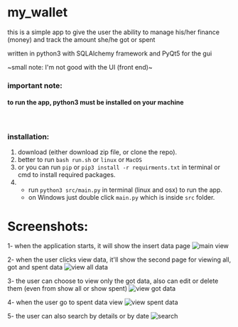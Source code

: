 # my_wallet
this is a simple app to give the user the ability to manage his/her finance (money) and track the amount she/he got or spent

written in python3 with SQLAlchemy framework and PyQt5 for the gui

~small note: I'm not good with the UI (front end)~

### important note:
#### to run the app, python3 must be installed on your machine
<br>

### installation:
1. download (either download zip file, or clone the repo).
2. better to run `bash run.sh` or `linux` or `MacOS`
3. or you can run ```pip``` or ```pip3 install -r requirments.txt``` in terminal or cmd to install required packages.
3. * run ```python3 src/main.py``` in terminal (linux and osx) to run the app.
   * on Windows just double click ```main.py``` which is inside `src` folder.

# Screenshots:
1- when the application starts, it will show the insert data page
![main view](https://user-images.githubusercontent.com/54927528/109681256-5796b880-7b8e-11eb-8cde-3cbe6e5a92be.png)

2- when the user clicks view data, it'll show the second page for viewing all, got and spent data
![view all data](https://user-images.githubusercontent.com/54927528/109681411-7eed8580-7b8e-11eb-90d5-895cc6ccdffd.png)

3- the user can choose to view only the got data, also can edit or delete them (even from show all or show spent)
![view got data](https://user-images.githubusercontent.com/54927528/109682303-5914b080-7b8f-11eb-99af-f7e82dc75179.png)

4- when the user go to spent data view
![view spent data](https://user-images.githubusercontent.com/54927528/109682765-c6284600-7b8f-11eb-8118-520a37048b59.png)

5- the user can also search by details or by date
![search](https://user-images.githubusercontent.com/54927528/109682965-f1129a00-7b8f-11eb-828b-c18b8974ab21.png)
